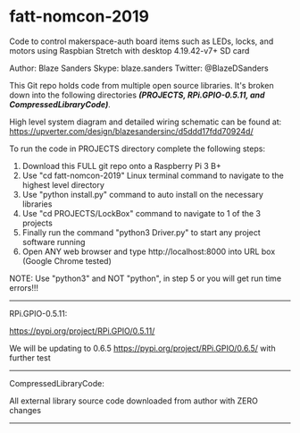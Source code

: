 # fatt-nomcon-2019
Code to control makerspace-auth board items such as LEDs, locks, and motors using Raspbian Stretch with desktop 4.19.42-v7+ SD card

Author: Blaze Sanders Skype: blaze.sanders Twitter: @BlazeDSanders

This Git repo holds code from multiple open source libraries. It's broken down into the following directories ***(PROJECTS, RPi.GPIO-0.5.11, and CompressedLibraryCode)***.

High level system diagram and detailed wiring schematic can be found at:
https://upverter.com/design/blazesandersinc/d5ddd17fdd70924d/

To run the code in PROJECTS directory complete the following steps:

1) Download this FULL git repo onto a Raspberry Pi 3 B+
2) Use "cd fatt-nomcon-2019" Linux terminal command to navigate to the highest level directory
3) Use "python install.py" command to auto install on the necessary libraries
4) Use "cd PROJECTS/LockBox" command to navigate to 1 of the 3 projects
5) Finally run the command "python3 Driver.py" to start any project software running
6) Open ANY web browser and type http://localhost:8000 into URL box (Google Chrome tested)

NOTE: Use "python3" and NOT "python", in step 5 or you will get run time errors!!!

***
RPi.GPIO-0.5.11:

https://pypi.org/project/RPi.GPIO/0.5.11/

We will be updating to 0.6.5 https://pypi.org/project/RPi.GPIO/0.6.5/ with further test

***
CompressedLibraryCode:

All external library source code downloaded from author with ZERO changes

***
